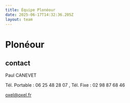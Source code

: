 ```yaml
---
title: Équipe Plonéour 
date: 2025-06-17T14:32:36.205Z
layout: team
---
```


# Plonéour 



## contact 

Paul CANEVET

Tél. Portable : 06 25 48 28 07 , Tél. Fixe : 02 98 87 68 46

oxel@oxel.fr

